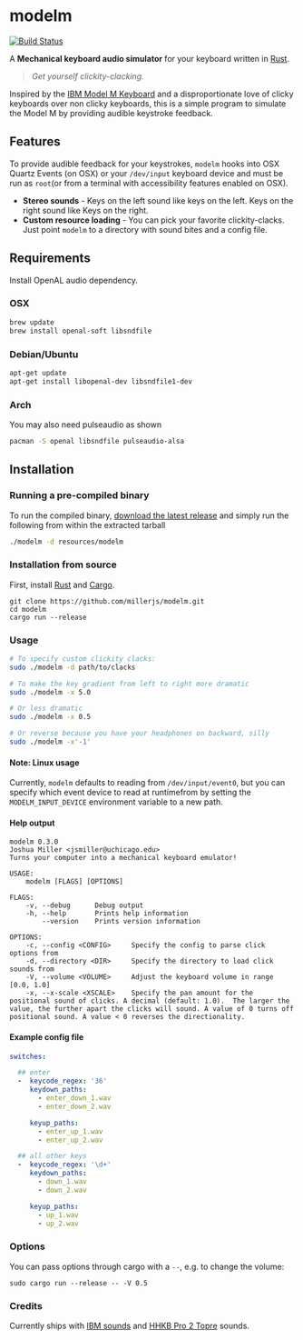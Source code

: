 # modelm
[![Build Status](https://travis-ci.org/millerjs/modelm.svg?branch=master)](https://travis-ci.org/millerjs/modelm)

A **Mechanical keyboard audio simulator** for your keyboard written in [Rust](https://www.rust-lang.org/).

> *Get yourself clickity-clacking.*

Inspired by the [IBM Model M Keyboard](https://en.wikipedia.org/wiki/Model_M_keyboard) and a disproportionate love of clicky keyboards over non clicky keyboards, this is a simple program to simulate the Model M by providing audible keystroke feedback.

## Features
To provide audible feedback for your keystrokes, `modelm` hooks into OSX Quartz Events (on OSX) or your `/dev/input` keyboard device and must be run as `root`(or from a terminal with accessibility features enabled on OSX).

* **Stereo sounds** - Keys on the left sound like keys on the left. Keys on the right sound like Keys on the right.
* **Custom resource loading** - You can pick your favorite clickity-clacks.  Just point `modelm` to a directory with sound bites and a config file.

## Requirements

Install OpenAL audio dependency.

### OSX

```bash
brew update
brew install openal-soft libsndfile
```
### Debian/Ubuntu

```bash
apt-get update
apt-get install libopenal-dev libsndfile1-dev
```

### Arch

You may also need pulseaudio as shown

```bash
pacman -S openal libsndfile pulseaudio-alsa
```

## Installation


### Running a pre-compiled binary

To run the compiled
binary,
[download the latest release](https://github.com/millerjs/modelm/releases/latest) and
simply run the following from within the extracted tarball

```bash
./modelm -d resources/modelm
```

### Installation from source

First, install [Rust](https://github.com/rust-lang/rustup) and [Cargo](https://crates.io/).

```
git clone https://github.com/millerjs/modelm.git
cd modelm
cargo run --release
```

### Usage

```bash
# To specify custom clickity clacks:
sudo ./modelm -d path/to/clacks

# To make the key gradient from left to right more dramatic
sudo ./modelm -x 5.0

# Or less dramatic
sudo ./modelm -x 0.5

# Or reverse because you have your headphones on backward, silly
sudo ./modelm -x'-1'
```

#### Note: Linux usage

Currently, `modelm` defaults to reading from `/dev/input/event0`, but
you can specify which event device to read at runtimefrom by setting the
`MODELM_INPUT_DEVICE` environment variable to a new path.


#### Help output

```
modelm 0.3.0
Joshua Miller <jsmiller@uchicago.edu>
Turns your computer into a mechanical keyboard emulator!

USAGE:
	modelm [FLAGS] [OPTIONS]

FLAGS:
    -v, --debug      Debug output
    -h, --help       Prints help information
        --version    Prints version information

OPTIONS:
    -c, --config <CONFIG>     Specify the config to parse click options from
    -d, --directory <DIR>     Specify the directory to load click sounds from
    -V, --volume <VOLUME>     Adjust the keyboard volume in range [0.0, 1.0]
    -x, --x-scale <XSCALE>    Specify the pan amount for the positional sound of clicks. A decimal (default: 1.0).  The larger the value, the further apart the clicks will sound. A value of 0 turns off positional sound. A value < 0 reverses the directionality.
```

#### Example config file
```yaml
switches:

  ## enter
  -  keycode_regex: '36'
     keydown_paths:
       - enter_down_1.wav
       - enter_down_2.wav

     keyup_paths:
       - enter_up_1.wav
       - enter_up_2.wav

  ## all other keys
  -  keycode_regex: '\d+'
     keydown_paths:
       - down_1.wav
       - down_2.wav

     keyup_paths:
       - up_1.wav
       - up_2.wav
```

### Options

You can pass options through cargo with a `--`, e.g. to change the volume:
```
sudo cargo run --release -- -V 0.5
```

### Credits

Currently ships with [IBM sounds](https://webwit.nl/input/kbsim/) and [HHKB Pro 2 Topre]( https://www.youtube.com/watch?v=9hXeG_YEkBs) sounds.
